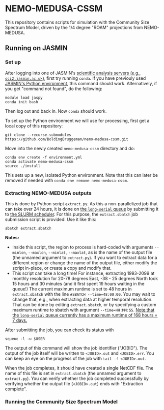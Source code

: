 # NEMO-MEDUSA-CSSM

This repository contains scripts for simulation with the Community Size Spectrum Model, driven by the 1/4 degree "ROAM" projections from NEMO-MEDUSA.

## Running on JASMIN

### Set up

After logging into one of JASMIN's [scientific analysis servers (e.g., `sci2.jasmin.ac.uk`)](https://help.jasmin.ac.uk/article/121-sci-servers), first try running `conda`.
If you have previouly used [JASMIN's Python environment](https://help.jasmin.ac.uk/article/4729-jaspy-envs), this command should work.
Alternatively, if you get "command not found", do the following:

```
module load jaspy
conda init bash
```

Then log out and back in. Now `conda` should work.

To set up the Python environment we will use for processing, first get a local copy of this repository:

```
git clone --recurse-submodules https://github.com/BoldingBruggeman/nemo-medusa-cssm.git
```

Move into the newly created `nemo-medusa-cssm` directory and do:

```
conda env create -f environment.yml
conda activate nemo-medusa-cssm
source ./install
```

This sets up a new, isolated Python environment. Note that this can later be removed if needed with `conda env remove nemo-medusa-cssm`.

### Extracting NEMO-MEDUSA outputs

This is done by Python script `extract.py`. As this a non-parallelized job that can take over 24 hours, it is done on [the `long-serial` queue](https://help.jasmin.ac.uk/article/4881-lotus-queues) by submitting it to [the SLURM scheduler](https://help.jasmin.ac.uk/article/4880-batch-scheduler-slurm-overview). For this purpose, the `extract.sbatch` job submission script is provided. Use it like this:

```
sbatch extract.sbatch
```

**Notes:**
* Inside this script, the region to process is hard-coded with arguments `--minlon`, `--maxlon`, `--minlat`, `--maxlat`, as is the name of the output file (the unnamed argument to `extract.py`). If you want to extract data for a different region or change the name of the output file, either modify the script in-place, or create a copy and modify that.
* This script can take a long time! For instance, extracting 1993-2099 at monthly resolution for 20-78 degrees East, -38 - 25 degrees North took 15 hours and 30 minutes (and it first spent 19 hours waiting in the queue!) The current maximum runtime is set to 48 hours in `extract.sbatch` with the line `#SBATCH --time=48:00:00`. You may wait to change that, e.g., when extracting data at higher temporal resolution. That can be done by editing `extract.sbatch`, or by specifying a custom maximum runtime to sbatch with argument `--time=HH:MM:SS`. [Note that the `long-serial` queue currently has a maximum runtime of 168 hours = 7 days.](https://help.jasmin.ac.uk/article/4881-lotus-queues)

After submitting the job, you can check its status with

```
squeue -l -u $USER
```

The output of this command will show the job identifier ("JOBID").
The output of the job itself will be written to `<JOBID>.out` and `<JOBID>.err`.
You can keep an eye on the progress of the job with `tail -f <JOBID>.out`.

When the job completes, it should have created a single NetCDF file. The name of this file is set in `extract.sbatch` (the unnamed argument to `extract.py`). You can verify whether the job completed successfully by verifying whether the output file (`<JOBID>.out`) ends with "Extraction complete".

### Running the Community Size Spectrum Model



